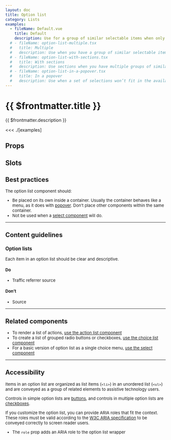 ```yaml
---
layout: doc
title: Option list
category: Lists
examples:
  - fileName: Default.vue
    title: Default
    description: Use for a group of similar selectable items when only one should be selectable at once.
  # - fileName: option-list-multiple.tsx
  #   title: Multiple
  #   description: Use when you have a group of similar selectable items and more than one item can be selected at once.
  # - fileName: option-list-with-sections.tsx
  #   title: With sections
  #   description: Use sections when you have multiple groups of similar selectable items.
  # - fileName: option-list-in-a-popover.tsx
  #   title: In a popover
  #   description: Use when a set of selections won’t fit in the available screen space.
---
```


# {{ $frontmatter.title }}

<Lede>

{{ $frontmatter.description }}

</Lede>

<Examples>

<<< ./[examples]

</Examples>

## Props

<PropsTable />

## Slots

<SlotsTable />

<div style="font-size: 0.8125rem">

## Best practices

The option list component should:

- Be placed on its own inside a container. Usually the container behaves like a menu, as it does with [popover](/components/Popover). Don’t place other components within the same container.
- Not be used when a [select component](/components/Select) will do.

---

## Content guidelines

### Option lists

Each item in an option list should be clear and descriptive.

<DoDont>

#### Do

- Traffic referrer source

#### Don’t

- Source

</DoDont>

---

## Related components

- To render a list of actions,
  [use the action list component](/components/ActionList)
- To create a list of grouped radio buttons or checkboxes,
  [use the choice list component](/components/ChoiceList)
- For a basic version of option list as a single choice menu,
  [use the select component](/components/Select)

---

## Accessibility

Items in an option list are organized as list items (`<li>`) in an unordered list (`<ul>`) and are conveyed as a group of related elements to assistive technology users.

Controls in simple option lists are [buttons](/components/Button), and controls in multiple option lists are [checkboxes](/components/Checkbox).

If you customize the option list, you can provide ARIA roles that fit the context. These roles must be valid according to the [W3C ARIA specification](https://www.w3.org/TR/wai-aria-1.1/) to be conveyed correctly to screen reader users.

- The `role` prop adds an ARIA role to the option list wrapper

</div>
